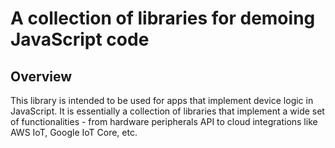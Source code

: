 # A collection of libraries for demoing JavaScript code


## Overview

This library is intended to be used for apps that implement device
logic in JavaScript. It is essentially a collection of libraries that
implement a wide set of functionalities - from hardware peripherals API
to cloud integrations like AWS IoT, Google IoT Core, etc.
